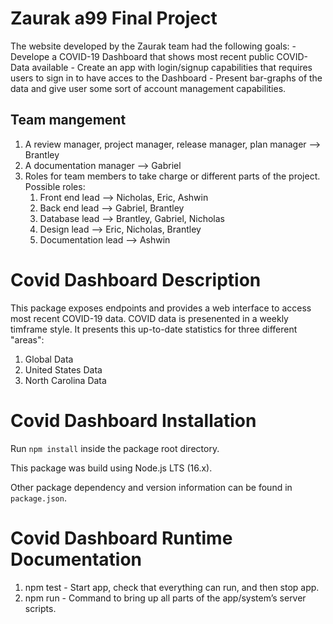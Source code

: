 # Zaurak a99 Final Project

The website developed by the Zaurak team had the following goals:
    - Develope a COVID-19 Dashboard that shows most recent public COVID-Data available
    - Create an app with login/signup capabilities that requires users to sign in to have acces to the Dashboard
    - Present bar-graphs of the data and give user some sort of account management capabilities.

## Team mangement 

1. A review manager, project manager, release manager, plan manager --> Brantley
2. A documentation manager --> Gabriel
5. Roles for team members to take charge or different parts of the project. Possible roles:
    1. Front end lead --> Nicholas, Eric, Ashwin
    2. Back end lead --> Gabriel, Brantley
    3. Database lead --> Brantley, Gabriel, Nicholas 
    4. Design lead --> Eric, Nicholas, Brantley
    5. Documentation lead --> Ashwin

# Covid Dashboard Description

This package exposes endpoints and provides a web interface to access most recent COVID-19 data. COVID data is presenented in a weekly timframe style. It presents this up-to-date statistics for three different "areas":

1. Global Data
2. United States Data
3. North Carolina Data

# Covid Dashboard Installation

Run `npm install` inside the package root directory.

This package was build using Node.js LTS (16.x).

Other package dependency and version information can be found in `package.json`.

# Covid Dashboard Runtime Documentation

1. npm test - Start app, check that everything can run, and then stop app.
2. npm run - Command to bring up all parts of the app/system’s server scripts.




